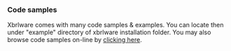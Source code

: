 ### Code samples ###

Xbrlware comes with many code samples & examples. You can locate then under "example" directory of xbrlware installation folder. You may also browse code samples on-line by [clicking here](http://code.google.com/p/xbrlware/source/browse/#hg/example/quick_start).